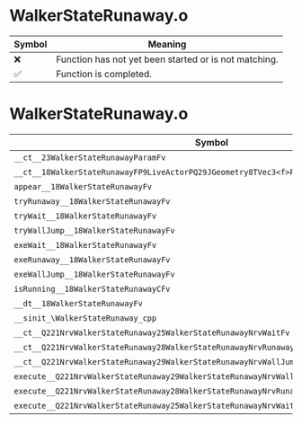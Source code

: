 # WalkerStateRunaway.o
| Symbol | Meaning 
| ------------- | ------------- 
| :x: | Function has not yet been started or is not matching. 
| :white_check_mark: | Function is completed. 


# WalkerStateRunaway.o
| Symbol | Decompiled? |
| ------------- | ------------- |
| `__ct__23WalkerStateRunawayParamFv` | :x: |
| `__ct__18WalkerStateRunawayFP9LiveActorPQ29JGeometry8TVec3<f>P23WalkerStateRunawayParam` | :x: |
| `appear__18WalkerStateRunawayFv` | :x: |
| `tryRunaway__18WalkerStateRunawayFv` | :x: |
| `tryWait__18WalkerStateRunawayFv` | :x: |
| `tryWallJump__18WalkerStateRunawayFv` | :x: |
| `exeWait__18WalkerStateRunawayFv` | :x: |
| `exeRunaway__18WalkerStateRunawayFv` | :x: |
| `exeWallJump__18WalkerStateRunawayFv` | :x: |
| `isRunning__18WalkerStateRunawayCFv` | :x: |
| `__dt__18WalkerStateRunawayFv` | :x: |
| `__sinit_\WalkerStateRunaway_cpp` | :x: |
| `__ct__Q221NrvWalkerStateRunaway25WalkerStateRunawayNrvWaitFv` | :x: |
| `__ct__Q221NrvWalkerStateRunaway28WalkerStateRunawayNrvRunawayFv` | :x: |
| `__ct__Q221NrvWalkerStateRunaway29WalkerStateRunawayNrvWallJumpFv` | :x: |
| `execute__Q221NrvWalkerStateRunaway29WalkerStateRunawayNrvWallJumpCFP5Spine` | :x: |
| `execute__Q221NrvWalkerStateRunaway28WalkerStateRunawayNrvRunawayCFP5Spine` | :x: |
| `execute__Q221NrvWalkerStateRunaway25WalkerStateRunawayNrvWaitCFP5Spine` | :x: |
